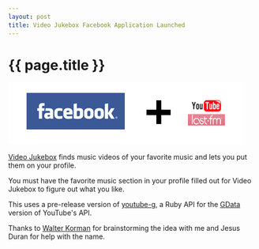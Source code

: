 ```yaml
--- 
layout: post
title: Video Jukebox Facebook Application Launched
---
```


{{ page.title }}
================

![Image](/images/2007/10/10/jukebox_shanesbrain.png)

[Video Jukebox](http://apps.facebook.com/jookbox/) finds music videos of your favorite music and lets you put them on your profile.

You must have the favorite music section in your profile filled out for Video Jukebox to figure out what you like.

This uses a pre-release version of [youtube-g](http://rubyforge.org/projects/youtube-g/), a Ruby API for the [GData](http://code.google.com/apis/youtube/overview.html) version of YouTube's API.

Thanks to [Walter Korman](http://lemurware.blogspot.com/) for brainstorming the idea with me and Jesus Duran for help with the name.


